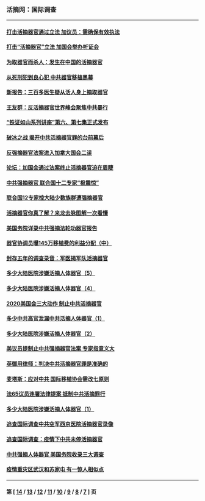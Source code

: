 ### 活摘网：国际调查
---
#### [打击活摘器官通过立法 加议员：需确保有效执法](../../pages/nf5947/n13886356.md?12230430) 
#### [打击“活摘器官”立法 加国会举办听证会](../../pages/nf5947/n13869362.md?12230430) 
#### [为取器官而杀人：发生在中国的活摘器官](../../pages/nf5947/n13794731.md?12230430) 
#### [从死刑犯到良心犯 中共器官移植黑幕](../../pages/nf5947/n13764669.md?12230430) 
#### [新报告：三百多医生疑从活人身上摘取器官](../../pages/nf5947/n13703044.md?12230430) 
#### [王友群：反活摘器官世界峰会聚焦中共暴行](../../pages/nf5947/n13250738.md?12230430) 
#### [“铁证如山系列讲座”第六、第七集正式发布](../../pages/nf5947/n13106287.md?12230430) 
#### [破冰之战 揭开中共活摘器官罪的台前幕后](../../pages/nf5947/n13082457.md?12230430) 
#### [反强摘器官法案进入加拿大国会二读](../../pages/nf5947/n13033450.md?12230430) 
#### [论坛：加国会通过法案终止活摘器官迫在眉睫](../../pages/nf5947/n13029839.md?12230430) 
#### [中共强摘器官 联合国十二专家“极震惊”](../../pages/nf5947/n13024313.md?12230430) 
#### [联合国12专家控大陆少数族群遭强摘器官](../../pages/nf5947/n13023877.md?12230430) 
#### [活摘器官你真了解？来龙去脉图解一次看懂](../../pages/nf5947/n13013820.md?12230430) 
#### [美国务院详录中共强摘法轮功器官报告](../../pages/nf5947/n12944519.md?12230430) 
#### [器官协调员曝145万移植费的利益分配（中）](../../pages/nf5947/n12894547.md?12230430) 
#### [封存五年的调查录音：军医揭军队活摘器官](../../pages/nf5947/n12798692.md?12230430) 
#### [多少大陆医院涉嫌活摘人体器官（5）](../../pages/nf5947/n12768383.md?12230430) 
#### [多少大陆医院涉嫌活摘人体器官（4）](../../pages/nf5947/n12664434.md?12230430) 
#### [2020美国会三大动作 制止中共活摘器官](../../pages/nf5947/n12682004.md?12230430) 
#### [多少中共高官泄漏中共活摘人体器官（1）](../../pages/nf5947/n12671234.md?12230430) 
#### [多少大陆医院涉嫌活摘人体器官（2）](../../pages/nf5947/n12655589.md?12230430) 
#### [美议员提制止中共强摘器官法案 专家指意义大](../../pages/nf5947/n12630561.md?12230430) 
#### [英御用律师：判决中共活摘器官罪是准确的](../../pages/nf5947/n12580740.md?12230430) 
#### [麦塔斯：应对中共 国际移植协会需改七原则](../../pages/nf5947/n12514711.md?12230430) 
#### [法65议员连署法律提案 抵制中共活摘罪行](../../pages/nf5947/n12437047.md?12230430) 
#### [多少大陆医院涉嫌活摘人体器官（1）](../../pages/nf5947/n12414284.md?12230430) 
#### [追查国际调查中共空军西京医院活摘器官录像](../../pages/nf5947/n12348837.md?12230430) 
#### [追查国际调查：疫情下中共未停活摘器官](../../pages/nf5947/n12273415.md?12230430) 
#### [中共强摘人体器官 美国务院收录三大调查](../../pages/nf5947/n12181488.md?12230430) 
#### [疫情重灾区武汉和苏家屯 有一惊人相似点](../../pages/nf5947/n12150824.md?12230430) 

---
#### 第 [ [14](./14.md?12230430) / [13](./13.md?12230430) / [12](./12.md?12230430) / [11](./11.md?12230430) / [10](./10.md?12230430) / [9](./9.md?12230430) / [8](./8.md?12230430) / [7](./7.md?12230430) ] 页
